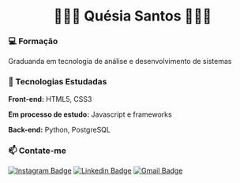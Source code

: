 <h1 align="center">
👩🏾‍💻 Quésia Santos 👩🏾‍💻
</h1>
</p>

### 💻 Formação
Graduanda em tecnologia de análise e desenvolvimento de sistemas

### 🚀 Tecnologias Estudadas
**Front-end:** HTML5, CSS3 

**Em processo de estudo:** Javascript e frameworks

**Back-end:** Python, PostgreSQL

### 📫 Contate-me 

[![Instagram Badge](https://img.shields.io/badge/-@quesiacs-6633cc?style=flat-square&labelColor=6633cc&logo=instagram&logoColor=white&link=https://www.instagram.com/quesiacs/?hl=pt-br)](https://www.instagram.com/quesiacs/?hl=pt-br) 
[![Linkedin Badge](https://img.shields.io/badge/-Quesia%20Santos-0073b1?style=flat-square&logo=Linkedin&logoColor=white&link=https://www.linkedin.com/in/quesiasts/)](https://www.linkedin.com/in/quesiasts/) 
[![Gmail Badge](https://img.shields.io/badge/-quesiasts@gmail.com-FF0000?style=flat-square&logo=Gmail&logoColor=white&link=mailto:quesiasts@gmail.com)](mailto:quesiasts@gmail.com)
